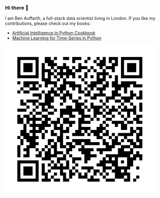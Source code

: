 ### Hi there 👋

I am Ben Auffarth, a full-stack data scientist living in London. If you like my contributions, please check out my books:
* [Artificial Intelligence in Python Cookbook](https://www.amazon.co.uk/Artificial-Intelligence-Python-Cookbook-next-generation/dp/1789133963?&linkCode=wey&tag=benman1-21)
* [Machine Learning for Time-Series in Python](https://www.amazon.co.uk/Machine-Learning-Time-Python-state/dp/1801819629?&linkCode=wey&tag=benman1-21)

![amazon](https://github.com/benman1/benman1/raw/main/amazon.png)

<!--
**benman1/benman1** is a ✨ _special_ ✨ repository because its `README.md` (this file) appears on your GitHub profile.

Here are some ideas to get you started:

- 🔭 I’m currently working on ...
- 🌱 I’m currently learning ...
- 👯 I’m looking to collaborate on ...
- 🤔 I’m looking for help with ...
- 💬 Ask me about ...
- 📫 How to reach me: ...
- 😄 Pronouns: ...
- ⚡ Fun fact: ...
-->
